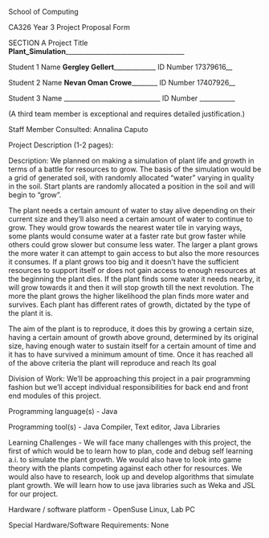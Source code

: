 School of Computing

CA326 Year 3 Project Proposal Form

SECTION A
Project Title __Plant_Simulation_______________________________________

Student 1 Name __Gergley Gellert_______________   ID Number  17379616__

Student 2 Name __Nevan Oman Crowe__________    ID Number 17407926__

Student 3 Name ______________________________    ID Number ___________ 

(A third team member is exceptional and requires detailed justification.) 
 
Staff Member Consulted: Annalina Caputo

Project Description (1-2 pages):

Description: 
We planned on making a simulation of plant life and growth in terms of a battle for resources to grow. The basis of the simulation would be a grid of generated soil, with randomly allocated “water” varying in quality in the soil. Start plants are randomly allocated a position in the soil and will begin to “grow”. 

The plant needs a certain amount of water to stay alive depending on their current size and they’ll also need a certain amount of water to continue to grow. They would grow towards the nearest water tile in varying ways, some plants would consume water at a faster rate but grow faster while others could grow slower but consume less water. The larger a plant grows the more water it can attempt to gain access to but also the more resources it consumes. If a plant grows too big and it doesn’t have the sufficient resources to support itself or does not gain access to enough resources at the beginning the plant dies. If the plant finds some water it needs nearby, it will grow towards it and then it will stop growth till the next revolution. The more the plant grows the higher likelihood the plan finds more water and survives. Each plant has different rates of growth, dictated by the type of the plant it is.

The aim of the plant is to reproduce, it does this by growing a certain size, having a certain amount of growth above ground, determined by its original size, having enough water to sustain itself for a certain amount of time and it has to have survived a minimum amount of time. Once it has reached all of the above criteria the plant will reproduce and reach Its goal

Division of Work: We’ll be approaching this project in a pair programming fashion but we’ll accept individual responsibilities for back end and front end modules of this project.

Programming language(s) - Java

Programming tool(s) - Java Compiler, Text editor, Java Libraries

Learning Challenges - We will face many challenges with this project, the first of which would be to learn how to plan, code and debug self learning a.i. to simulate the plant growth. We would also have to look into game theory with the plants competing against each other for resources. We would also have to research, look up and develop algorithms that simulate plant growth. We will learn how to use java libraries such as Weka and JSL for our project.

Hardware / software platform - OpenSuse Linux, Lab PC

Special Hardware/Software Requirements: None